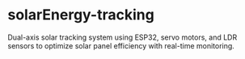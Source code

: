 # solarEnergy-tracking
Dual-axis solar tracking system using ESP32, servo motors, and LDR sensors to optimize solar panel efficiency with real-time monitoring.
